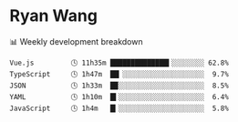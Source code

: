 # Ryan Wang

 <!-- waka-box start -->
📊 Weekly development breakdown
```text
Vue.js         🕓 11h35m ██████████████▍░░░░░░░░ 62.8%
TypeScript     🕓 1h47m  ██▏░░░░░░░░░░░░░░░░░░░░  9.7%
JSON           🕓 1h33m  █▉░░░░░░░░░░░░░░░░░░░░░  8.5%
YAML           🕓 1h10m  █▍░░░░░░░░░░░░░░░░░░░░░  6.4%
JavaScript     🕓 1h4m   █▎░░░░░░░░░░░░░░░░░░░░░  5.8%
```
<!-- Powered by https://github.com/YouEclipse/waka-box-go . -->
<!-- waka-box end -->